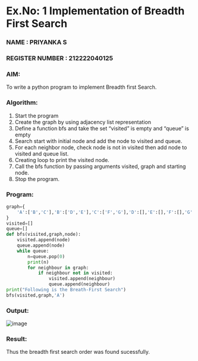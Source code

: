
# Ex.No: 1  Implementation of Breadth First Search 
### NAME : PRIYANKA S                                                                    
### REGISTER NUMBER : 212222040125
### AIM: 
To write a python program to implement Breadth first Search. 
### Algorithm:
1. Start the program
2. Create the graph by using adjacency list representation
3. Define a function bfs and take the set “visited” is empty and “queue” is empty
4. Search start with initial node and add the node to visited and queue.
5. For each neighbor node, check node is not in visited then add node to visited and queue list.
6.  Creating loop to print the visited node.
7.   Call the bfs function by passing arguments visited, graph and starting node.
8.   Stop the program.
### Program:
```python
graph={
    'A':['B','C'],'B':['D','E'],'C':['F','G'],'D':[],'E':[],'F':[],'G':[]
}
visited=[]
queue=[]
def bfs(visited,graph,node):
    visited.append(node)
    queue.append(node)
    while queue:
        n=queue.pop(0)
        print(n)
        for neighbour in graph:
            if neighbour not in visited:
                visited.append(neighbour)
                queue.append(neighbour)
print("Following is the Breath-First Search")
bfs(visited,graph,'A')
```










### Output:
![image](https://github.com/user-attachments/assets/eb9446e9-dc83-4331-a420-8b4332f63739)



### Result:
Thus the breadth first search order was found sucessfully.
